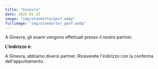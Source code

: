 ```yaml
---
title: "Ginevra"
date: 2025-01-25
image: "img/standorte/genf.webp"
fullimage: "img/standorte/_genf.webp"
---
```

A Ginevra, gli esami vengono effettuati presso il nostro partner.

**L'indirizzo è:**

A Ginevra, abbiamo diversi partner. Riceverete l'indirizzo con la conferma dell'appuntamento.
